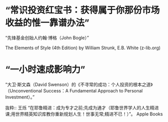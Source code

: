 # “常识投资红宝书：获得属于你那份市场收益的惟一靠谱办法”
“先锋基金创始人约翰·博格（John Bogle）”

The Elements of Style (4th Edition) by William Strunk, E.B. White (z-lib.org)

# “一小时速成影响力”

“大卫·斯文森（David Swenson）的《不寻常的成功：个人投资的根本之道》（Unconventional Success：A Fundamental Approach to Personal Investment）。”

抜粋:: 王烁  “在耶鲁精进：成为专才之前;先成为通才（耶鲁世界学人的人生精进课;用世界精英知识库教你重新规划人生！世事无常;精进不已！）”。 Apple Books  
